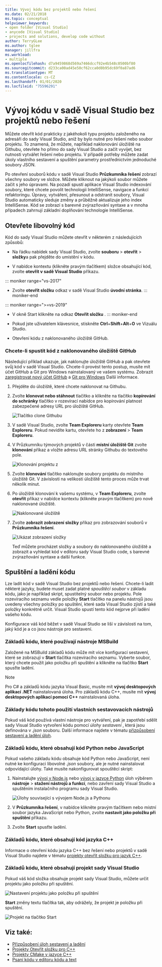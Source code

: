 ```yaml
---
title: Vývoj kódu bez projektů nebo řešení
ms.date: 02/21/2018
ms.topic: conceptual
helpviewer_keywords:
- open folder [Visual Studio]
- anycode [Visual Studio]
- projects and solutions, develop code without
author: TerryGLee
ms.author: tglee
manager: jillfra
ms.workload:
- multiple
ms.openlocfilehash: d7a9459868d569a7466dccf92e4b548c0500bf80
ms.sourcegitcommit: d233ca00ad45e50cf62cca0d0b95dc69f0a87ad6
ms.translationtype: MT
ms.contentlocale: cs-CZ
ms.lasthandoff: 01/01/2020
ms.locfileid: "75596291"
---
```

# <a name="develop-code-in-visual-studio-without-projects-or-solutions"></a>Vývoj kódu v sadě Visual Studio bez projektů nebo řešení

Můžete otevřít kód prakticky z jakéhokoli typu projektu založeného na adresáři do sady Visual Studio, aniž by bylo nutné pro řešení nebo soubor projektu. To znamená, že můžete, například naklonování úložiště na Githubu, otevřete ho přímo do sady Visual Studio a začít vyvíjet, bez nutnosti vytvářet řešení nebo projektu. V případě potřeby můžete zadat úkoly vlastního sestavení a spuštění parametry prostřednictvím jednoduché soubory JSON.

Po otevření souborů kódu v sadě Visual Studio **Průzkumníka řešení** zobrazí všechny soubory ve složce. Můžete kliknout na jakýkoli soubor můžete začít s jeho úpravami. Na pozadí spustí aplikace Visual Studio indexování soubory, které chcete povolit technologii IntelliSense, navigace a funkcí refaktoringu. Úpravy, vytváření, přesunout a odstranit soubory, Visual Studio automaticky sleduje změny a průběžně aktualizuje jeho index IntelliSense. Kód se zobrazí s barevné zvýrazňování syntaxe a v mnoha případech zahrnují základní doplňování technologie IntelliSense.

## <a name="open-any-code"></a>Otevřete libovolný kód

Kód do sady Visual Studio můžete otevřít v některém z následujících způsobů:

- Na řádku nabídek sady Visual Studio, zvolte **souboru** > **otevřít** > **složky**a pak přejděte do umístění v kódu.

- V nabídce kontextu (klikněte pravým tlačítkem) složce obsahující kód, zvolte **otevřít v sadě Visual Studio** příkazu.

::: moniker range="vs-2017"
- Zvolte **otevřít složku** odkaz v sadě Visual Studio **úvodní stránka**.
::: moniker-end

::: moniker range=">=vs-2019"
- V okně Start klikněte na odkaz **Otevřít složku** .
::: moniker-end

- Pokud jste uživatelem klávesnice, stiskněte **Ctrl**+**Shift**+**Alt**+**O** ve Vizuálu Studio.

- Otevření kódu z naklonovaného úložiště GitHub.

### <a name="to-open-code-from-a-cloned-github-repo"></a>Chcete-li spustit kód z naklonovaného úložiště GitHub

Následující příklad ukazuje, jak naklonujte úložiště GitHub a pak otevřete svůj kód v sadě Visual Studio. Chcete-li provést tento postup, musíte mít účet GitHub a Git pro Windows nainstalovaný ve vašem systému. Zobrazit [zaregistrovat nový účet GitHub](https://help.github.com/articles/signing-up-for-a-new-github-account/) a [Git pro Windows](https://git-for-windows.github.io/) Další informace.

1. Přejděte do úložiště, které chcete naklonovat na Githubu.

1. Zvolte **klonovat nebo stáhnout** tlačítko a klikněte na tlačítko **kopírování do schránky** tlačítko v rozevírací nabídce pro kopírování platnost zabezpečené adresy URL pro úložiště GitHub.

   ![Tlačítko clone Githubu](./media/VSIDE_Code_Clone.png)

1. V sadě Visual Studio, zvolte **Team Exploreru** karty otevřete **Team Exploreru**. Pokud nevidíte kartu, otevřete ho z **zobrazení** > **Team Exploreru**.

1. V Průzkumníku týmových projektů v části **místní úložiště Git** zvolte **klonování** příkaz a vložte adresu URL stránky Githubu do textového pole.

   ![Klonování projektu z](./media/VSIDE_Code_Clone2.png)

1. Zvolte **klonování** tlačítko naklonujte soubory projektu do místního úložiště Git. V závislosti na velikosti úložiště tento proces může trvat několik minut.

1. Po úložiště klonování k vašemu systému, v **Team Exploreru**, zvolte **otevřít** příkaz v nabídce kontextu (klikněte pravým tlačítkem) pro nově naklonované úložiště.

   ![Naklonované úložiště](./media/VSIDE_Code_Clone3.png)

1. Zvolte **zobrazit zobrazení složky** příkaz pro zobrazování souborů v **Průzkumníka řešení**.

   ![Ukázat zobrazení složky](./media/VSIDE_Code_Clone3_show.png)

   Teď můžete procházet složky a soubory do naklonovaného úložiště a zobrazit a vyhledat kód v editoru sady Visual Studio code, s barevné zvýrazňování syntaxe a další funkce.

## <a name="run-and-debug-your-code"></a>Spuštění a ladění kódu

Lze ladit kód v sadě Visual Studio bez projektů nebo řešení. Chcete-li ladit některé jazyky, budete muset zadat platné *spouštěcí soubor* v základu kódu, jako je například skript, spustitelný soubor nebo projektu. Pole rozevíracího seznamu vedle položky **Start** tlačítko na panelu nástrojů jsou uvedeny všechny položky po spuštění, které sada Visual Studio zjistí a také položky konkrétně určit. Visual Studio spustí tento kód nejprve při ladění vašeho kódu.

Konfigurace váš kód běžet v sadě Visual Studio se liší v závislosti na tom, jaký kód je a co jsou nástroje pro sestavení.

### <a name="codebases-that-use-msbuild"></a>Základů kódu, které používají nástroje MSBuild

Založené na MSBuild základů kódu může mít více konfigurací sestavení, které se zobrazují v **Start** tlačítka rozevíracího seznamu. Vyberte soubor, který chcete použít jako položku při spuštění a klikněte na tlačítko **Start** spusťte ladění.

> [!NOTE]
> Pro C# a základů kódu jazyka Visual Basic, musíte mít **vývoj desktopových aplikací .NET** nainstalovaná úloha. Pro základů kódu C++, musíte mít **vývoj desktopových aplikací pomocí C++** nainstalovaná úloha.

### <a name="codebases-that-use-custom-build-tools"></a>Základy kódu tohoto použití vlastních sestavovacích nástrojů

Pokud váš kód používá vlastní nástroje pro vytváření, pak je zapotřebí sdělit sady Visual Studio vytvoření kódu pomocí *úlohy sestavení* , která jsou definována v *.json* souboru. Další informace najdete v tématu [přizpůsobení sestavení a ladění úloh](../ide/customize-build-and-debug-tasks-in-visual-studio.md).

### <a name="codebases-that-contain-python-or-javascript-code"></a>Základů kódu, které obsahují kód Python nebo JavaScript

Pokud vašeho základu kódu obsahuje kód Python nebo JavaScript, není nutné ke konfiguraci libovolné *.json* soubory, ale je nutné nainstalovat odpovídající úlohy. Také musíte nakonfigurovat spouštěcí skript:

1. Nainstalujte [vývoj v Node.js](https://visualstudio.microsoft.com/vs/node-js/) nebo [vývoj v jazyce Python](https://visualstudio.microsoft.com/vs/python/) úloh výběrem **nástroje** > **stažení nástrojů a funkcí**, nebo zavření sady Visual Studio a spuštěním instalačního programu sady Visual Studio.

   ![Úlohy související s vývojem Node.js a Pythonu](media/python_nodejs_workloads.png)

1. V **Průzkumníka řešení**, v nabídce klikněte pravým tlačítkem nebo místní soubor jazyka JavaScript nebo Python, zvolte **nastavit jako položku při spuštění** příkazu.

1. Zvolte **Start** spusťte ladění.

### <a name="codebases-that-contain-c-code"></a>Základů kódu, které obsahují kód jazyka C++

Informace o otevření kódu jazyka C++ bez řešení nebo projektů v sadě Visual Studio najdete v tématu [projekty otevřít složku pro jazyk C++](/cpp/build/open-folder-projects-cpp).

### <a name="codebases-that-contain-a-visual-studio-project"></a>Základů kódu, které obsahují projekt sady Visual Studio

Pokud váš kód složka obsahuje projekt sady Visual Studio, můžete určit projektu jako položku při spuštění.

![Nastavení projektu jako položku při spuštění](media/customize-set-project-as-startup-item.png)

**Start** změny textu tlačítka tak, aby odrážely, že projekt je položku při spuštění.

![Projekt na tlačítko Start](media/customize-start-button-project.png)

## <a name="see-also"></a>Viz také:

- [Přizpůsobení úloh sestavení a ladění](../ide/customize-build-and-debug-tasks-in-visual-studio.md)
- [Projekty Otevřít složku pro C++](/cpp/build/open-folder-projects-cpp)
- [Projekty CMake v jazyce C++](/cpp/build/cmake-projects-in-visual-studio)
- [Psaní kódu v editoru kódu a text](../ide/writing-code-in-the-code-and-text-editor.md)
